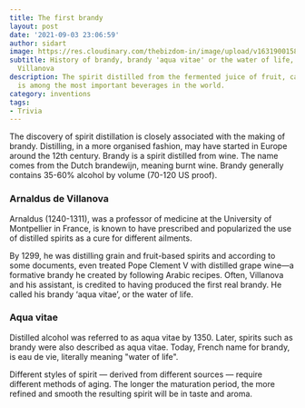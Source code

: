 ```yaml
---
title: The first brandy
layout: post
date: '2021-09-03 23:06:59'
author: sidart
image: https://res.cloudinary.com/thebizdom-in/image/upload/v1631900158/Brandy_xosrsv.png
subtitle: History of brandy, brandy 'aqua vitae' or the water of life, Arnaldus de
  Villanova
description: The spirit distilled from the fermented juice of fruit, called brandy,
  is among the most important beverages in the world.
category: inventions
tags:
- Trivia
---
```


The discovery of spirit distillation is closely associated with the making of brandy. Distilling, in a more organised fashion, may have started in Europe around the 12th century.  Brandy is a spirit distilled from wine. The name comes from the Dutch brandewijn, meaning burnt wine. Brandy generally contains 35-60% alcohol by volume (70-120 US proof).

### Arnaldus de Villanova 
Arnaldus (1240-1311), was a professor of medicine at the University of Montpellier in France, is known to have prescribed and popularized the use of distilled spirits as a cure for different ailments. 

By 1299, he was distilling grain and fruit-based spirits and according to some documents, even treated Pope Clement V with distilled grape wine—a formative brandy he created by following Arabic recipes. Often, Villanova and his assistant, is credited to having produced the first real brandy.  He called his brandy ‘aqua vitae’, or the water of life.

### Aqua vitae
Distilled alcohol was referred to as aqua vitae by 1350. Later, spirits such as brandy were also described as aqua vitae. Today, French name for brandy, is eau de vie, literally meaning "water of life". 


Different styles of spirit — derived from different sources — require different methods of aging. The longer the maturation period, the more refined and smooth the resulting spirit will be in taste and aroma.
